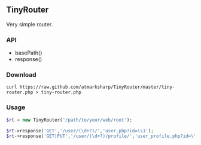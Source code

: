 ## TinyRouter

Very simple router.

### API

- basePath()
- response()

### Download

```
curl https://raw.github.com/atmarksharp/TinyRouter/master/tiny-router.php > tiny-router.php
```

### Usage

```php
$rt = new TinyRouter('/path/to/your/web/root');

$rt->response('GET','/user/(\d+?)/','user.php?id=\\1');
$rt->response('GET|PUT','/user/(\d+?)/profile/','user_profile.php?id=\\1');
```